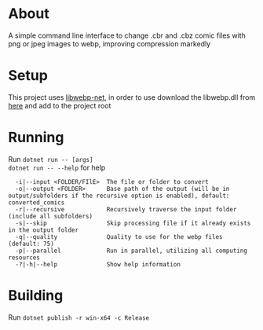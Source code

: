 # About
A simple command line interface to change .cbr and .cbz comic files with png or jpeg images to webp, improving compression markedly

# Setup
This project uses [libwebp-net](https://github.com/imazen/libwebp-net), in order to use download the libwebp.dll from [here](https://s3.amazonaws.com/resizer-dynamic-downloads/webp/0.5.2/x86_64/libwebp.dll) and add to the project root

# Running
Run `dotnet run -- [args]`  
`dotnet run -- --help` for help
```
  -i|--input <FOLDER/FIlE>  The file or folder to convert
  -o|--output <FOLDER>      Base path of the output (will be in output/subfolders if the recursive option is enabled), default: converted_comics
  -r|--recursive            Recursively traverse the input folder (include all subfolders)
  -s|--skip                 Skip processing file if it already exists in the output folder
  -q|--quality              Quality to use for the webp files (default: 75)
  -p|--parallel             Run in parallel, utilizing all computing resources
  -?|-h|--help              Show help information
  ```

# Building
Run `dotnet publish -r win-x64 -c Release`

